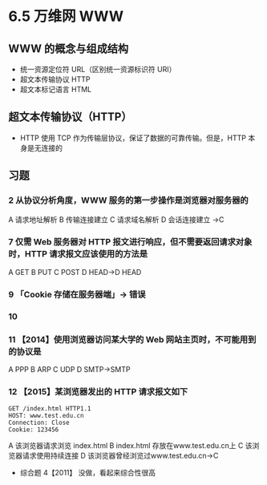 # 6.5 万维网 WWW

## WWW 的概念与组成结构

- 统一资源定位符 URL（区别统一资源标识符 URI）
- 超文本传输协议 HTTP
- 超文本标记语言 HTML

## 超文本传输协议（HTTP）

- HTTP 使用 TCP 作为传输层协议，保证了数据的可靠传输。但是，HTTP 本身是无连接的

## 习题

### 2 从协议分析角度，WWW 服务的第一步操作是浏览器对服务器的

A 请求地址解析
B 传输连接建立
C 请求域名解析
D 会话连接建立 →C

### 7 仅需 Web 服务器对 HTTP 报文进行响应，但不需要返回请求对象时，HTTP 请求报文应该使用的方法是

A GET
B PUT
C POST
D HEAD→D HEAD

### 9 「Cookie 存储在服务器端」→ 错误

### 10

### 11 【2014】使用浏览器访问某大学的 Web 网站主页时，不可能用到的协议是

A PPP
B ARP
C UDP
D SMTP→SMTP

### 12 【2015】某浏览器发出的 HTTP 请求报文如下

```
GET /index.html HTTP1.1
HOST: www.test.edu.cn
Connection: Close
Cookie: 123456
```

A 该浏览器请求浏览 index.html
B index.html 存放在www.test.edu.cn上
C 该浏览器请求使用持续连接
D 该浏览器曾经浏览过www.test.edu.cn→C

- 综合题 4【2011】 没做，看起来综合性很高
